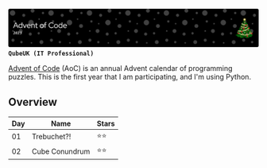 ![Header](./AoC-header.png)
**`QubeUK (IT Professional)`**

[Advent of Code](http://adventofcode.com/) (AoC) is an annual Advent calendar of programming puzzles. 
This is the first year that I am participating, and I'm using Python.


## Overview

| Day | Name           | Stars |
| --- | -------------- | -- |
| 01  | Trebuchet?!    | ⭐⭐ |
| 02  | Cube Conundrum | ⭐⭐ |
<!---
| 03  |                |    |
| 04  |                |    |
| 05  |                |    |
| 06  |                |    |
| 07  |                |    |
| 08  |                |    |
| 09  |                |    |
| 10  |                |    |
| 11  |                |    |
| 12  |                |    |
| 13  |                |    |
| 14  |                |    |
| 15  |                |    |
| 16  |                |    |
| 17  |                |    |
| 18  |                |    |
| 19  |                |    |
| 20  |                |    |
| 21  |                |    |
| 22  |                |    |
| 23  |                |    |
| 24  |                |    |
| 25  |                |    |
-->